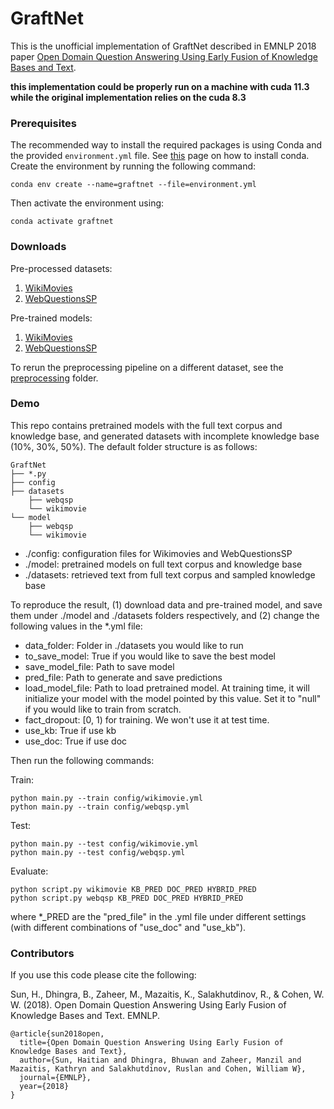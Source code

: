 # GraftNet

This is the unofficial implementation of GraftNet described in EMNLP 2018 paper [Open Domain Question Answering Using Early Fusion of Knowledge Bases and Text](https://arxiv.org/abs/1809.00782).

**this implementation could be properly run on a machine with cuda 11.3 while the original implementation relies on the cuda 8.3**
### Prerequisites
The recommended way to install the required packages is using Conda and the provided `environment.yml` file. See [this](https://conda.io/docs/user-guide/install/index.html) page on how to install conda. Create the environment by running the following command:
```
conda env create --name=graftnet --file=environment.yml
```

Then activate the environment using:
```
conda activate graftnet
```

### Downloads
Pre-processed datasets:
1. [WikiMovies](http://curtis.ml.cmu.edu/datasets/graftnet/data_wikimovie.zip)
2. [WebQuestionsSP](http://curtis.ml.cmu.edu/datasets/graftnet/data_webqsp.zip)

Pre-trained models:
1. [WikiMovies](http://curtis.ml.cmu.edu/datasets/graftnet/model_wikimovie.zip)
2. [WebQuestionsSP](http://curtis.ml.cmu.edu/datasets/graftnet/model_webqsp.zip)

To rerun the preprocessing pipeline on a different dataset, see the [preprocessing](https://github.com/OceanskySun/GraftNet/tree/master/preprocessing) folder.

### Demo
This repo contains pretrained models with the full text corpus and knowledge base, and generated datasets with incomplete knowledge base (10%, 30%, 50%). The default folder structure is as follows:

```
GraftNet
├── *.py
├── config
├── datasets
    ├── webqsp
    └── wikimovie
└── model
    ├── webqsp
    └── wikimovie

```

 - ./config: configuration files for Wikimovies and WebQuestionsSP
 - ./model: pretrained models on full text corpus and knowledge base 
 - ./datasets: retrieved text from full text corpus and sampled knowledge base 


 
To reproduce the result, (1) download data and pre-trained model, and save them under ./model and ./datasets folders respectively, and (2) change the following values in the *.yml file:

 - data_folder: Folder in ./datasets you would like to run
 - to_save_model: True if you would like to save the best model
 - save_model_file: Path to save model
 - pred_file: Path to generate and save predictions
 - load_model_file: Path to load pretrained model. At training time, it will initialize your model with the model pointed by this value. Set it to "null" if you would like to train from scratch.
 - fact_dropout: [0, 1) for training. We won't use it at test time.
 - use_kb: True if use kb
 - use_doc: True if use doc

Then run the following commands:

Train:
```
python main.py --train config/wikimovie.yml
python main.py --train config/webqsp.yml
```
Test:
```
python main.py --test config/wikimovie.yml
python main.py --test config/webqsp.yml
```
Evaluate:
```
python script.py wikimovie KB_PRED DOC_PRED HYBRID_PRED
python script.py webqsp KB_PRED DOC_PRED HYBRID_PRED
```
where *_PRED are the "pred_file" in the .yml file under different settings (with different combinations of "use_doc" and "use_kb").

### Contributors
If you use this code please cite the following:

Sun, H., Dhingra, B., Zaheer, M., Mazaitis, K., Salakhutdinov, R., & Cohen, W. W. (2018). Open Domain Question Answering Using Early Fusion of Knowledge Bases and Text. EMNLP.
```
@article{sun2018open,
  title={Open Domain Question Answering Using Early Fusion of Knowledge Bases and Text},
  author={Sun, Haitian and Dhingra, Bhuwan and Zaheer, Manzil and Mazaitis, Kathryn and Salakhutdinov, Ruslan and Cohen, William W},
  journal={EMNLP},
  year={2018}
}
```
